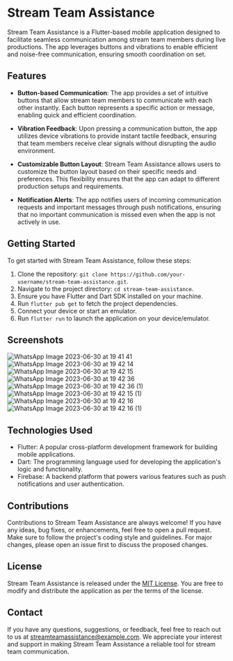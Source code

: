 # Stream Team Assistance

Stream Team Assistance is a Flutter-based mobile application designed to facilitate seamless communication among stream team members during live productions. The app leverages buttons and vibrations to enable efficient and noise-free communication, ensuring smooth coordination on set.

## Features

- **Button-based Communication**: The app provides a set of intuitive buttons that allow stream team members to communicate with each other instantly. Each button represents a specific action or message, enabling quick and efficient coordination.

- **Vibration Feedback**: Upon pressing a communication button, the app utilizes device vibrations to provide instant tactile feedback, ensuring that team members receive clear signals without disrupting the audio environment.

- **Customizable Button Layout**: Stream Team Assistance allows users to customize the button layout based on their specific needs and preferences. This flexibility ensures that the app can adapt to different production setups and requirements.

- **Notification Alerts**: The app notifies users of incoming communication requests and important messages through push notifications, ensuring that no important communication is missed even when the app is not actively in use.

## Getting Started

To get started with Stream Team Assistance, follow these steps:

1. Clone the repository: `git clone https://github.com/your-username/stream-team-assistance.git`.
2. Navigate to the project directory: `cd stream-team-assistance`.
3. Ensure you have Flutter and Dart SDK installed on your machine.
4. Run `flutter pub get` to fetch the project dependencies.
5. Connect your device or start an emulator.
6. Run `flutter run` to launch the application on your device/emulator.

## Screenshots
![WhatsApp Image 2023-06-30 at 19 41 41](https://github.com/mideunlocked/streaming-team-assistance/assets/80066182/f52d2c06-5301-463b-a8fb-87edbb1132b5)
![WhatsApp Image 2023-06-30 at 19 42 14](https://github.com/mideunlocked/streaming-team-assistance/assets/80066182/eafb54a7-8878-47b1-816b-984fb999c917)
![WhatsApp Image 2023-06-30 at 19 42 15](https://github.com/mideunlocked/streaming-team-assistance/assets/80066182/08d3fd17-0669-4a61-ae16-045f1674d66c)
![WhatsApp Image 2023-06-30 at 19 42 36](https://github.com/mideunlocked/streaming-team-assistance/assets/80066182/3f7e875f-8b64-4de0-92e5-53558e8c4a83)
![WhatsApp Image 2023-06-30 at 19 42 36 (1)](https://github.com/mideunlocked/streaming-team-assistance/assets/80066182/1fc9e78c-cb33-4d53-89c5-f151d11bed5e)
![WhatsApp Image 2023-06-30 at 19 42 15 (1)](https://github.com/mideunlocked/streaming-team-assistance/assets/80066182/bdf24fa8-4ca4-4e36-b9a1-cc0a892f097d)
![WhatsApp Image 2023-06-30 at 19 42 16](https://github.com/mideunlocked/streaming-team-assistance/assets/80066182/e912af84-46fe-4202-aec8-8899f3a5efb2)
![WhatsApp Image 2023-06-30 at 19 42 16 (1)](https://github.com/mideunlocked/streaming-team-assistance/assets/80066182/ebfad1a8-dd24-4601-b1a1-923f118926c8)



## Technologies Used

- Flutter: A popular cross-platform development framework for building mobile applications.
- Dart: The programming language used for developing the application's logic and functionality.
- Firebase: A backend platform that powers various features such as push notifications and user authentication.

## Contributions

Contributions to Stream Team Assistance are always welcome! If you have any ideas, bug fixes, or enhancements, feel free to open a pull request. Make sure to follow the project's coding style and guidelines. For major changes, please open an issue first to discuss the proposed changes.

## License

Stream Team Assistance is released under the [MIT License](https://opensource.org/licenses/MIT). You are free to modify and distribute the application as per the terms of the license.

## Contact

If you have any questions, suggestions, or feedback, feel free to reach out to us at streamteamassistance@example.com. We appreciate your interest and support in making Stream Team Assistance a reliable tool for stream team communication.
